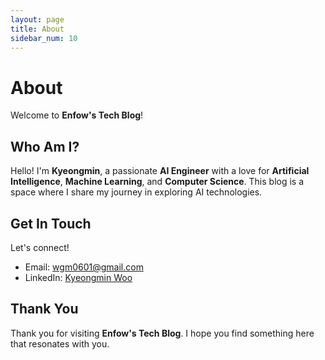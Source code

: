 ```yaml
---
layout: page
title: About
sidebar_num: 10
---
```


# About

Welcome to **Enfow's Tech Blog**!

## Who Am I?

Hello! I'm **Kyeongmin**, a passionate **AI Engineer** with a love for **Artificial Intelligence**, **Machine Learning**, and **Computer Science**. This blog is a space where I share my journey in exploring AI technologies.

## Get In Touch

Let's connect!

- Email: wgm0601@gmail.com
- LinkedIn: [Kyeongmin Woo](https://www.linkedin.com/in/enfow/)

## Thank You

Thank you for visiting **Enfow's Tech Blog**. I hope you find something here that resonates with you.
